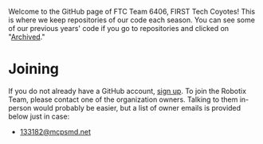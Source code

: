 Welcome to the GitHub page of FTC Team 6406, FIRST Tech Coyotes!
This is where we keep repositories of our code each season. You can see some of our previous years' code if you go to repositories and clicked on "[Archived](https://github.com/orgs/chsRobotix/repositories?type=archived)."

# Joining
If you do not already have a GitHub account, [sign up](https://github.com/signup?ref_cta=Sign+up&ref_loc=header+logged+out&ref_page=%2F&source=header-home). To join the Robotix Team, please contact one of the organization owners. Talking to them in-person would probably be easier, but a list of owner emails is provided below just in case:
- 133182@mcpsmd.net
